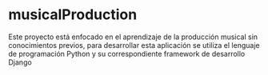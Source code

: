 # musicalProduction
Este proyecto está enfocado en el aprendizaje de la producción musical sin conocimientos previos, para desarrollar esta aplicación se utiliza el lenguaje de programación Python y su correspondiente framework de desarrollo Django
